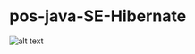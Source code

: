 # pos-java-SE-Hibernate
![alt text](https://github.com/harinduliyanage/pos-java-SE-Hibernate/tree/master/src/main/resources/image/123.png)
